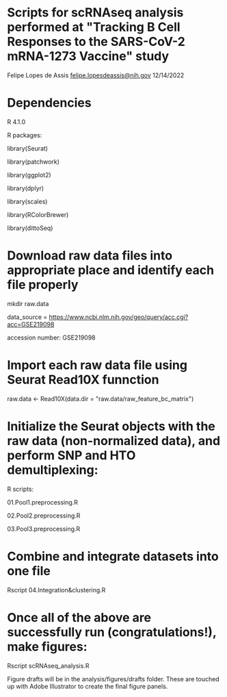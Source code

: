 # Scripts for scRNAseq analysis performed at "Tracking B Cell Responses to the SARS-CoV-2 mRNA-1273 Vaccine" study

Felipe Lopes de Assis felipe.lopesdeassis@nih.gov 12/14/2022

# Dependencies

R 4.1.0 

R packages:

library(Seurat)

library(patchwork)

library(ggplot2)

library(dplyr)

library(scales)

library(RColorBrewer)

library(dittoSeq)

# Download raw data files into appropriate place and identify each file properly 

mkdir raw.data

data_source = https://www.ncbi.nlm.nih.gov/geo/query/acc.cgi?acc=GSE219098

accession number: GSE219098

# Import each raw data file using Seurat Read10X funnction       

raw.data <- Read10X(data.dir = "raw.data/raw_feature_bc_matrix") 

# Initialize the Seurat objects with the raw data (non-normalized data), and perform SNP and HTO demultiplexing:   

R scripts: 

01.Pool1.preprocessing.R

02.Pool2.preprocessing.R

03.Pool3.preprocessing.R

# Combine and integrate datasets into one file

Rscript 04.Integration&clustering.R

# Once all of the above are successfully run (congratulations!), make figures:

Rscript scRNAseq_analysis.R

Figure drafts will be in the analysis/figures/drafts folder. These are touched up with Adobe Illustrator to create the final figure panels.
